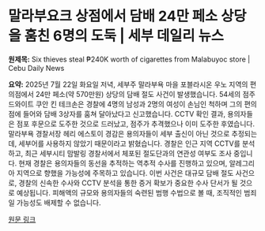 # 말라부요크 상점에서 담배 24만 페소 상당을 훔친 6명의 도둑 | 세부 데일리 뉴스

**원제목:** Six thieves steal ₱240K worth of cigarettes from Malabuyoc store | Cebu Daily News

**요약:** 2025년 7월 22일 화요일 저녁, 세부주 말라부욕 마을 포블라시온 우노 지역의 편의점에서 24만 페소(약 570만원) 상당의 담배 절도 사건이 발생했습니다.  54세의 점주 드와이트 쿠안 킨 테크손은 경찰에 4명의 남성과 2명의 여성이 손님인 척하며 그의 편의점에 들어와 담배 3상자를 훔쳐 달아났다고 신고했습니다.  CCTV 확인 결과, 용의자들은 점포 후문으로 도주한 것으로 드러났고, 점주가 추격했으나 이미 도주한 후였습니다. 말라부욕 경찰서장 헤리 에스토이 경감은 용의자들이 세부 출신이 아닌 것으로 추정되는데, 세부어를 사용하지 않았기 때문이라고 밝혔습니다. 경찰은 인근 지역 CCTV를 분석하고,  최근 세부시티 맘발링 경찰서에서 체포된 절도단과의 연관성 여부도 조사 중입니다.  현재 경찰은 용의자들의 동선을 추적하는 역추적 수사를 진행하고 있으며,  알레그리아 지역으로 향했을 가능성에 주목하고 있습니다.  이번 사건은  대규모 담배 절도 사건으로,  경찰의 신속한 수사와 CCTV 분석을 통한 증거 확보가 중요한 수사 단서가 될 것으로 예상됩니다.  피해액의 규모와 용의자들의 숙련된 범행 수법으로 볼 때, 조직적인 범죄일 가능성도 배제할 수 없습니다.

[원문 링크](https://cebudailynews.inquirer.net/648570/six-thieves-steal-%E2%82%B1240k-worth-of-cigarettes-from-malabuyoc-store)
